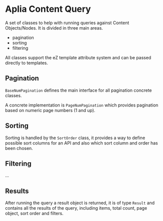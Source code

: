 # Aplia Content Query

A set of classes to help with running queries against Content Objects/Nodes.
It is divided in three main areas.

- pagination
- sorting
- filtering

All classes support the eZ template attribute system and can be passed directly
to templates.

## Pagination

`BaseNumPagination` defines the main interface for all pagination concrete classes.

A concrete implementation is `PageNumPagination` which provides pagination based
on numeric page numbers (1 and up).

## Sorting

Sorting is handled by the `SortOrder` class, it provides a way to define possible
sort columns for an API and also which sort column and order has been chosen.

## Filtering

...

## Results

After running the query a result object is returned, it is of type `Result`
and contains all the results of the query, including items, total count,
page object, sort order and filters.
